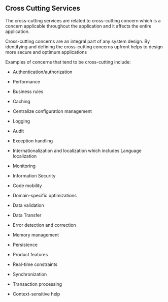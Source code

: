 ## Cross Cutting Services

The cross-cutting services are related to cross-cutting concern which is a concern applicable throughout the application and it affects the entire application.

Cross-cutting concerns are an integral part of any system design. By identifying and defining the cross-cutting concerns upfront helps to design more secure and optimum applications

Examples of concerns that tend to be cross-cutting include:

- Authentication/authorization
- Performance
- Business rules
- Caching
- Centralize configuration management
- Logging
- Audit
- Exception handling
- Internationalization and localization which includes Language localization
- Monitoring

- Information Security
- Code mobility
- Domain-specific optimizations
- Data validation
- Data Transfer
- Error detection and correction
- Memory management
- Persistence
- Product features
- Real-time constraints
- Synchronization
- Transaction processing
- Context-sensitive help
